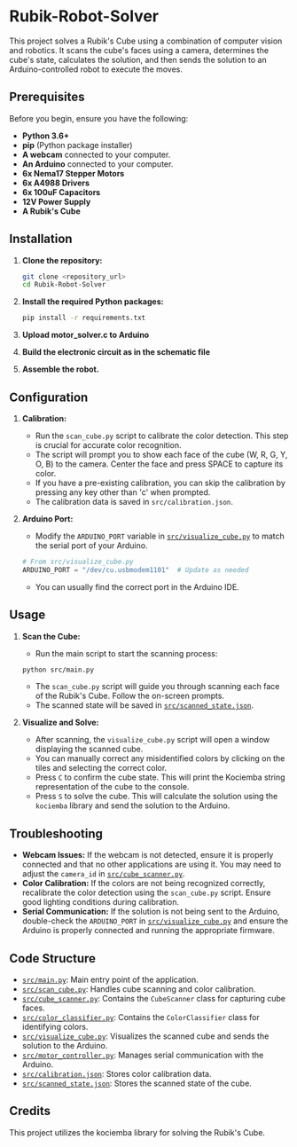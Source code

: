 # Rubik-Robot-Solver

This project solves a Rubik's Cube using a combination of computer vision and robotics. It scans the cube's faces using a camera, determines the cube's state, calculates the solution, and then sends the solution to an Arduino-controlled robot to execute the moves.

## Prerequisites

Before you begin, ensure you have the following:

*   **Python 3.6+**
*   **pip** (Python package installer)
*   **A webcam** connected to your computer.
*   **An Arduino** connected to your computer.
*   **6x Nema17 Stepper Motors**
*   **6x A4988 Drivers**
*   **6x 100uF Capacitors**
*   **12V Power Supply**
*   **A Rubik's Cube**

## Installation

1.  **Clone the repository:**

    ```bash
    git clone <repository_url>
    cd Rubik-Robot-Solver
    ```

2.  **Install the required Python packages:**

    ```bash
    pip install -r requirements.txt
    ```

3. **Upload motor_solver.c to Arduino**

4. **Build the electronic circuit as in the schematic file**
5. **Assemble the robot.**

## Configuration

1.  **Calibration:**
    *   Run the `scan_cube.py` script to calibrate the color detection. This step is crucial for accurate color recognition.
    *   The script will prompt you to show each face of the cube (W, R, G, Y, O, B) to the camera. Center the face and press SPACE to capture its color.
    *   If you have a pre-existing calibration, you can skip the calibration by pressing any key other than 'c' when prompted.
    *   The calibration data is saved in `src/calibration.json`.

2.  **Arduino Port:**
    *   Modify the `ARDUINO_PORT` variable in [`src/visualize_cube.py`](https://github.com/cipri7/Rubik-Robot-Solver/blob/main/src/visualize_cube.py) to match the serial port of your Arduino.

    ```python
    # From src/visualize_cube.py
    ARDUINO_PORT = "/dev/cu.usbmodem1101"  # Update as needed
    ```

    *   You can usually find the correct port in the Arduino IDE.

## Usage

1.  **Scan the Cube:**

    *   Run the main script to start the scanning process:

    ```bash
    python src/main.py
    ```

    *   The `scan_cube.py` script will guide you through scanning each face of the Rubik's Cube. Follow the on-screen prompts.
    *   The scanned state will be saved in [`src/scanned_state.json`](https://github.com/cipri7/Rubik-Robot-Solver/blob/main/src/scanned_state.json).

2.  **Visualize and Solve:**

    *   After scanning, the `visualize_cube.py` script will open a window displaying the scanned cube.
    *   You can manually correct any misidentified colors by clicking on the tiles and selecting the correct color.
    *   Press `C` to confirm the cube state. This will print the Kociemba string representation of the cube to the console.
    *   Press `S` to solve the cube. This will calculate the solution using the `kociemba` library and send the solution to the Arduino.

## Troubleshooting

*   **Webcam Issues:** If the webcam is not detected, ensure it is properly connected and that no other applications are using it.  You may need to adjust the `camera_id` in [`src/cube_scanner.py`](https://github.com/cipri7/Rubik-Robot-Solver/blob/main/src/cube_scanner.py).
*   **Color Calibration:** If the colors are not being recognized correctly, recalibrate the color detection using the `scan_cube.py` script. Ensure good lighting conditions during calibration.
*   **Serial Communication:** If the solution is not being sent to the Arduino, double-check the `ARDUINO_PORT` in [`src/visualize_cube.py`](https://github.com/cipri7/Rubik-Robot-Solver/blob/main/src/visualize_cube.py) and ensure the Arduino is properly connected and running the appropriate firmware.

## Code Structure

*   [`src/main.py`](https://github.com/cipri7/Rubik-Robot-Solver/blob/main/src/main.py): Main entry point of the application.
*   [`src/scan_cube.py`](https://github.com/cipri7/Rubik-Robot-Solver/blob/main/src/scan_cube.py): Handles cube scanning and color calibration.
*   [`src/cube_scanner.py`](https://github.com/cipri7/Rubik-Robot-Solver/blob/main/src/cube_scanner.py): Contains the `CubeScanner` class for capturing cube faces.
*   [`src/color_classifier.py`](https://github.com/cipri7/Rubik-Robot-Solver/blob/main/src/color_classifier.py): Contains the `ColorClassifier` class for identifying colors.
*   [`src/visualize_cube.py`](https://github.com/cipri7/Rubik-Robot-Solver/blob/main/src/visualize_cube.py): Visualizes the scanned cube and sends the solution to the Arduino.
*   [`src/motor_controller.py`](https://github.com/cipri7/Rubik-Robot-Solver/blob/main/src/motor_controller.py): Manages serial communication with the Arduino.
*   [`src/calibration.json`](https://github.com/cipri7/Rubik-Robot-Solver/blob/main/src/calibration.json): Stores color calibration data.
*   [`src/scanned_state.json`](https://github.com/cipri7/Rubik-Robot-Solver/blob/main/src/scanned_state.json): Stores the scanned state of the cube.

## Credits

This project utilizes the kociemba library for solving the Rubik's Cube.



